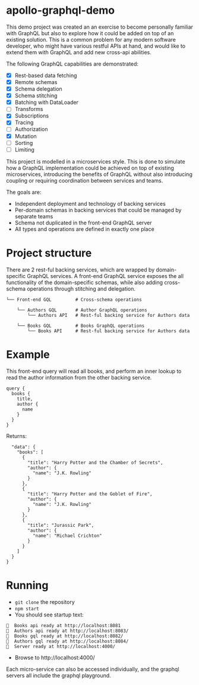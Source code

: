 # apollo-graphql-demo

This demo project was created an an exercise to become personally familiar with GraphQL but also to explore how it could be added on top of an existing solution.  This is a common problem for any modern software developer, who might have various restful APIs at hand, and would like to extend them with GraphQL and add new cross-api abilities.  

The following GraphQL capabilities are demonstrated:
- [x] Rest-based data fetching
- [x] Remote schemas
- [x] Schema delegation
- [x] Schema stitching
- [x] Batching with DataLoader
- [ ] Transforms
- [x] Subscriptions
- [x] Tracing
- [ ] Authorization
- [x] Mutation
- [ ] Sorting
- [ ] Limiting

This project is modelled in a microservices style.  This is done to simulate how a GraphQL implementation could be achieved on top of existing microservices, introducing the benefits of GraphQL without also introducing coupling or requiring coordination between services and teams.

The goals are:
- Independent deployment and technology of backing services
- Per-domain schemas in backing services that could be managed by separate teams
- Schema not duplicated in the front-end GraphQL server
- All types and operations are defined in exactly one place

# Project structure

There are 2 rest-ful backing services, which are wrapped by domain-specific GraphQL services.  A front-end GraphQL service exposes the all functionality of the domain-specific schemas, while also adding cross-schema operations through stitching and delegation. 

    └── Front-end GQL         # Cross-schema operations

        └── Authors GQL       # Author GraphQL operations
            └── Authors API   # Rest-ful backing service for Authors data

        └── Books GQL         # Books GraphQL operations
            └── Books API     # Rest-ful backing service for Authors data

# Example

This front-end query will read all books, and perform an inner lookup to read the author information from the other backing service.

```
query {
  books {
    title,
    author {
      name
    }
  }
}
```

Returns:
```{
  "data": {
    "books": [
      {
        "title": "Harry Potter and the Chamber of Secrets",
        "author": {
          "name": "J.K. Rowling"
        }
      },
      {
        "title": "Harry Potter and the Goblet of Fire",
        "author": {
          "name": "J.K. Rowling"
        }
      },
      {
        "title": "Jurassic Park",
        "author": {
          "name": "Michael Crichton"
        }
      }
    ]
  }
}
```

# Running

* `git clone` the repository
* `npm start`
* You should see startup text: 
```
🚀  Books api ready at http://localhost:8081
🚀  Authors api ready at http://localhost:8083/
🚀  Books gql ready at http://localhost:8082/
🚀  Authors gql ready at http://localhost:8084/
🚀  Server ready at http://localhost:4000/
```
* Browse to http://localhost:4000/

Each micro-service can also be accessed individually, and the graphql servers all include the graphql playground.
